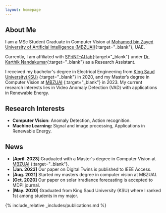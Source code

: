 ```yaml
---
layout: homepage
---
```


## About Me

I am a MSc Student Graduate in Computer Vision at [Mohamed bin Zayed University of Artificial Intelligence (MBZUAI)](https://mbzuai.ac.ae/){:target="_blank"}, UAE. 

Currently, I am affiliated with [SPriNT-AI lab](https://www.sprintai.org/){:target="_blank"} under [Dr. Karthik Nandakumar](https://scholar.google.com/citations?user=2qx0RnEAAAAJ&hl=en){:target="_blank"} as a Research Assistant.
<!-- and [Dr. Fahd Khan](https://scholar.google.com/citations?user=zvaeYnUAAAAJ&hl=en){:target="_blank"}. -->

I received my bachelor's degree in Electrical Engineering from [King Saud University(KSU)](https://ksu.edu.sa/en/) {:target="_blank"} in 2020, and my Master’s degree in Computer Vision at [MBZUAI](https://mbzuai.ac.ae/) {:target="_blank"} in 2023. My current research interests lies in Video Anomaly Detection (VAD) with applications in Renewable Energy. 

## Research Interests

- **Computer Vision:** Anomaly Detection, Action recognition.
- **Machine Learning:** Signal and image processing, Applications in Renewable Energy.

## News
- **[April. 2023]** Graduated with a Master's degree in Computer Vision at [MBZUAI](https://mbzuai.ac.ae/) {:target="_blank"}.
- **[Jan. 2023]** Our paper on Digital Twins is published to IEEE Access.
- **[Aug. 2021]** Started my masters degree in computer vision at MBZUAI. 
- **[Oct. 2020]** Our paper on solar irradiance forecasting is accepted to MDPI journal.
- **[May. 2020]** Graduated from King Saud University (KSU) where I ranked 1st among students in my major.


{% include_relative _includes/publications.md %}

<!-- {% include_relative _includes/services.md %} -->
